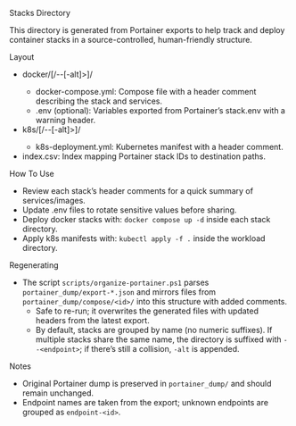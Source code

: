 Stacks Directory

This directory is generated from Portainer exports to help track and deploy container stacks in a source-controlled, human-friendly structure.

Layout

- docker/<name>[/--<endpoint>[-alt]>]/
  - docker-compose.yml: Compose file with a header comment describing the stack and services.
  - .env (optional): Variables exported from Portainer’s stack.env with a warning header.
- k8s/<name>[/--<endpoint>[-alt]>]/
  - k8s-deployment.yml: Kubernetes manifest with a header comment.
- index.csv: Index mapping Portainer stack IDs to destination paths.

How To Use

- Review each stack’s header comments for a quick summary of services/images.
- Update .env files to rotate sensitive values before sharing.
- Deploy docker stacks with: `docker compose up -d` inside each stack directory.
- Apply k8s manifests with: `kubectl apply -f .` inside the workload directory.

Regenerating

- The script `scripts/organize-portainer.ps1` parses `portainer_dump/export-*.json` and mirrors files from `portainer_dump/compose/<id>/` into this structure with added comments.
  - Safe to re-run; it overwrites the generated files with updated headers from the latest export.
  - By default, stacks are grouped by name (no numeric suffixes). If multiple stacks share the same name, the directory is suffixed with `--<endpoint>`; if there’s still a collision, `-alt` is appended.

Notes

- Original Portainer dump is preserved in `portainer_dump/` and should remain unchanged.
- Endpoint names are taken from the export; unknown endpoints are grouped as `endpoint-<id>`.
